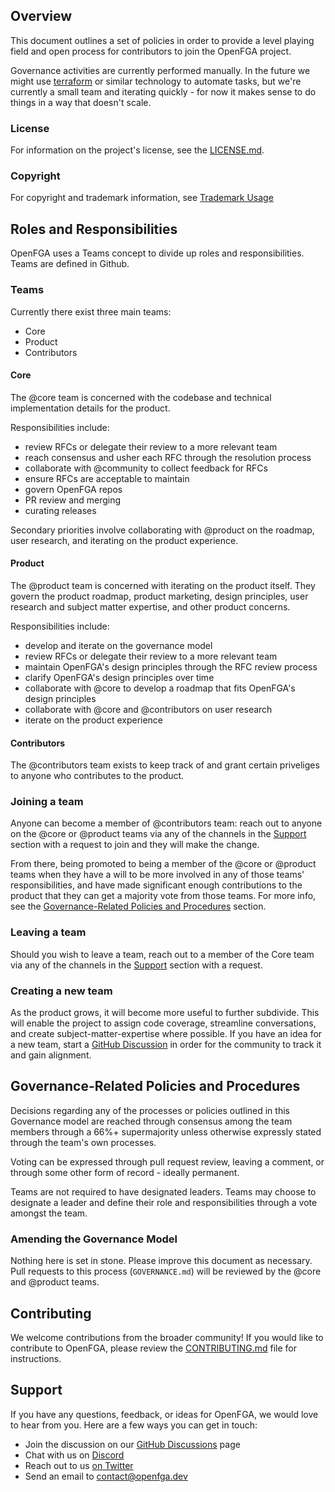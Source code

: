 ## Overview

This document outlines a set of policies in order to provide a level playing field and open process for contributors to join the OpenFGA project.

Governance activities are currently performed manually. In the future we might use [terraform](https://www.terraform.io/) or similar technology to automate tasks, but we're currently a small team and iterating quickly - for now it makes sense to do things in a way that doesn't scale.

### License

For information on the project's license, see the [LICENSE.md](https://github.com/openfga/openfga/blob/main/LICENSE).

### Copyright

For copyright and trademark information, see [Trademark Usage](https://www.linuxfoundation.org/legal/trademark-usage)

## Roles and Responsibilities

OpenFGA uses a Teams concept to divide up roles and responsibilities. Teams are defined in Github.

### Teams
Currently there exist three main teams:

* Core
* Product
* Contributors

#### Core

The @core team is concerned with the codebase and technical implementation details for the product. 

Responsibilities include:
- review RFCs or delegate their review to a more relevant team
- reach consensus and usher each RFC through the resolution process
- collaborate with @community to collect feedback for RFCs
- ensure RFCs are acceptable to maintain
- govern OpenFGA repos
- PR review and merging
- curating releases

Secondary priorities involve collaborating with @product on the roadmap, user research, and iterating on the product experience.

#### Product

The @product team is concerned with iterating on the product itself. They govern the product roadmap, product marketing, design principles, user research and subject matter expertise, and other product concerns.

Responsibilities include:
- develop and iterate on the governance model
- review RFCs or delegate their review to a more relevant team
- maintain OpenFGA's design principles through the RFC review process
- clarify OpenFGA's design principles over time
- collaborate with @core to develop a roadmap that fits OpenFGA's design principles
- collaborate with @core and @contributors on user research
- iterate on the product experience

#### Contributors

The @contributors team exists to keep track of and grant certain priveliges to anyone who contributes to the product.

### Joining a team

Anyone can become a member of @contributors team: reach out to anyone on the @core or @product teams via any of the channels in the [Support](#support) section with a request to join and they will make the change.

From there, being promoted to being a member of the @core or @product teams when they have a will to be more involved in any of those teams' responsibilities, and have made significant enough contributions to the product that they can get a majority vote from those teams. For more info, see the [Governance-Related Policies and Procedures](#governance-related-policies-and-procedures) section.

### Leaving a team

Should you wish to leave a team, reach out to a member of the Core team via any of the channels in the [Support](#support) section with a request.

### Creating a new team

As the product grows, it will become more useful to further subdivide. This will enable the project to assign code coverage, streamline conversations, and create subject-matter-expertise where possible. If you have an idea for a new team, start a [GitHub Discussion](https://github.com/orgs/openfga/discussions) in order for the community to track it and gain alignment.

## Governance-Related Policies and Procedures

Decisions regarding any of the processes or policies outlined in this Governance model are reached through consensus among the team members through a 66%+ supermajority unless otherwise expressly stated through the team's own processes.

Voting can be expressed through pull request review, leaving a comment, or through some other form of record - ideally permanent.

Teams are not required to have designated leaders. Teams may choose to designate a leader and define their role and responsibilities through a vote amongst the team.

### Amending the Governance Model

Nothing here is set in stone. Please improve this document as necessary. Pull requests to this process (`GOVERNANCE.md`) will be reviewed by the @core and @product teams.

## Contributing

We welcome contributions from the broader community! If you would like to contribute to OpenFGA, please review the [CONTRIBUTING.md](https://github.com/openfga/.github/blob/main/CONTRIBUTING.md) file for instructions.

## Support

If you have any questions, feedback, or ideas for OpenFGA, we would love to hear from you. Here are a few ways you can get in touch:

- Join the discussion on our [GitHub Discussions](https://github.com/orgs/openfga/discussions) page
- Chat with us on [Discord](https://discord.gg/8naAwJfWN6)
- Reach out to us [on Twitter](https://twitter.com/OpenFGA)
- Send an email to [contact@openfga.dev](mailto:contact@openfga.dev)
